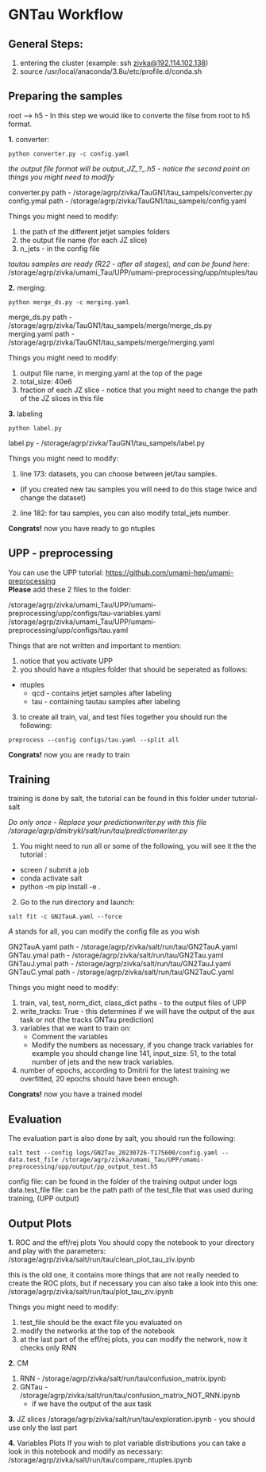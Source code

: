 # **GNTau Workflow**

## General Steps:
1. entering the cluster (example: ssh zivka@192.114.102.138)
2. source /usr/local/anaconda/3.8u/etc/profile.d/conda.sh 


## Preparing the samples
root --> h5 - In this step we would like to converte the filse from root to h5 format.


**1.** converter: 
```
python converter.py -c config.yaml
```
*the output file format will be output_JZ_?_.h5 - notice the second point on things you might need to modify*

converter.py path - /storage/agrp/zivka/TauGN1/tau_sampels/converter.py  
config.ymal path - /storage/agrp/zivka/TauGN1/tau_sampels/config.yaml  

Things you might need to modify:
1. the path of the different jetjet samples folders
2. the output file name (for each JZ slice)
3. n_jets - in the config file

*tautau samples are ready (R22 - after all stages), and can be found here:*  
/storage/agrp/zivka/umami_Tau/UPP/umami-preprocessing/upp/ntuples/tau

**2.** merging: 
```
python merge_ds.py -c merging.yaml
```
merge_ds.py path - /storage/agrp/zivka/TauGN1/tau_sampels/merge/merge_ds.py  
merging.yaml path - /storage/agrp/zivka/TauGN1/tau_sampels/merge/merging.yaml


Things you might need to modify:
1. output file name, in merging.yaml at the top of the page
2. total_size: 40e6
3. fraction of each JZ slice - notice that you might need to change the path of the JZ slices in this file


**3.** labeling
```
python label.py
```
label.py - /storage/agrp/zivka/TauGN1/tau_sampels/label.py   

Things you might need to modify:
1. line 173: datasets, you can choose between jet/tau samples.
* (if you created new tau samples you will need to do this stage twice and change the dataset)
2. line 182: for tau samples, you can also modify total_jets number.


**Congrats!** now you have ready to go ntuples 

## UPP - preprocessing 

You can use the UPP tutorial: https://github.com/umami-hep/umami-preprocessing  
**Please** add these 2 files to the folder:

/storage/agrp/zivka/umami_Tau/UPP/umami-preprocessing/upp/configs/tau-variables.yaml  
/storage/agrp/zivka/umami_Tau/UPP/umami-preprocessing/upp/configs/tau.yaml  

Things that are not written and important to mention:  
1. notice that you activate UPP
2. you should have a ntuples folder that should be seperated as follows:
* ntuples
    * qcd - contains jetjet samples after labeling
    * tau - containing tautau samples after labeling 
3. to create all train, val, and test files together you should run the following:
```
preprocess --config configs/tau.yaml --split all
```
**Congrats!** now you are ready to train

## Training 

training is done by salt, the tutorial can be found in this folder under tutorial-salt

*Do only once - Replace your predictionwriter.py with this file /storage/agrp/dmitrykl/salt/run/tau/predictionwriter.py*

1. You might need to run all or some of the following, you will see it the the tutorial :
* screen / submit a job
* conda activate salt 
* python -m pip install -e .
2. Go to the run directory and launch:
```
salt fit -c GN2TauA.yaml --force
```
*A* stands for all, you can modify the config file as you wish  

GN2TauA.yaml path - /storage/agrp/zivka/salt/run/tau/GN2TauA.yaml  
GNTau.ymal path - /storage/agrp/zivka/salt/run/tau/GN2Tau.yaml  
GNTauJ.ymal path - /storage/agrp/zivka/salt/run/tau/GN2TauJ.yaml  
GNTauC.ymal path - /storage/agrp/zivka/salt/run/tau/GN2TauC.yaml


Things you might need to modify:
1. train, val, test, norm_dict, class_dict paths - to the output files of UPP
2. write_tracks: True - this determines if we will have the output of the aux task or not (the tracks GNTau prediction)
3. variables that we want to train on:
    * Comment the variables
    * Modify the numbers as necessary, if you change track variables for example you should change line 141, input_size: 51, to the total number of jets and the new track variables.
4. number of epochs, according to Dmitrii for the latest training we overfitted, 20 epochs should have been enough.


**Congrats!** now you have a trained model

## Evaluation

The evaluation part is also done by salt, you should run the following:  
```
salt test --config logs/GN2Tau_20230726-T175600/config.yaml --data.test_file /storage/agrp/zivka/umami_Tau/UPP/umami-preprocessing/upp/output/pp_output_test.h5
```

config file: can be found in the folder of the training output under logs  
data.test_file file:  can be the path path of the test_file that was used during training, (UPP output) 

## Output Plots

**1.** ROC and the eff/rej plots
You should copy the notebook to your directory and play with the parameters:
/storage/agrp/zivka/salt/run/tau/clean_plot_tau_ziv.ipynb

this is the old one, it contains more things that are not really needed to create the ROC plots, but if necessary you can also take a look into this one: 
 /storage/agrp/zivka/salt/run/tau/plot_tau_ziv.ipynb

Things you might need to modify:
1. test_file should be the exact file you evaluated on
2. modify the networks at the top of the notebook
3. at the last part of the eff/rej plots, you can modify the network, now it checks only RNN 

**2.** CM
1. RNN - /storage/agrp/zivka/salt/run/tau/confusion_matrix.ipynb
2. GNTau - /storage/agrp/zivka/salt/run/tau/confusion_matrix_NOT_RNN.ipynb
    * if we have the output of the aux task

**3.** JZ slices 
/storage/agrp/zivka/salt/run/tau/exploration.ipynb - you should use only the last part 

**4.** Variables Plots
If you wish to plot variable distributions you can take a look in this notebook and modify as necessary: /storage/agrp/zivka/salt/run/tau/compare_ntuples.ipynb
